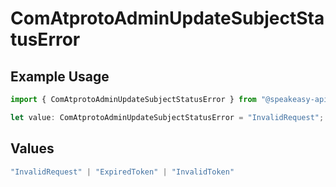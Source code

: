 # ComAtprotoAdminUpdateSubjectStatusError

## Example Usage

```typescript
import { ComAtprotoAdminUpdateSubjectStatusError } from "@speakeasy-api/bluesky/models/errors";

let value: ComAtprotoAdminUpdateSubjectStatusError = "InvalidRequest";
```

## Values

```typescript
"InvalidRequest" | "ExpiredToken" | "InvalidToken"
```
